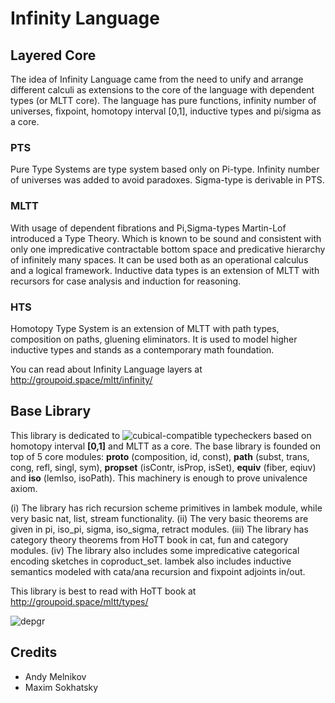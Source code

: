 Infinity Language
=================

Layered Core
------------

The idea of Infinity Language came from the need to unify and
arrange different calculi as extensions to the core of the
language with dependent types (or MLTT core).
The language has pure functions, infinity number of universes,
fixpoint, homotopy interval [0,1], inductive types and pi/sigma as a core.

### PTS

Pure Type Systems are type system based only on Pi-type. Infinity
number of universes was added to avoid paradoxes. Sigma-type is
derivable in PTS.

### MLTT

With usage of dependent fibrations and Pi,Sigma-types Martin-Lof introduced a Type Theory.
Which is known to be sound and consistent with only one impredicative contractable
bottom space and predicative hierarchy of infinitely many spaces. It can be used both as
an operational calculus and a logical framework. Inductive data types is
an extension of MLTT with recursors for case analysis and induction for reasoning.

### HTS

Homotopy Type System is an extension of MLTT with path types, composition on paths,
gluening eliminators. It is used to model higher inductive types and stands
as a contemporary math foundation.

You can read about Infinity Language layers at http://groupoid.space/mltt/infinity/

Base Library
------------

This library is dedicated to ![cubical](https://github.com/mortberg/cubicaltt)-compatible
typecheckers based on homotopy interval
<b>[0,1]</b> and MLTT as a core. The base library is founded
on top of 5 core modules: <b>proto</b> (composition, id, const),
<b>path</b> (subst, trans, cong, refl, singl, sym),
<b>propset</b> (isContr, isProp, isSet),
<b>equiv</b> (fiber, eqiuv) and <b>iso</b> (lemIso, isoPath).
This machinery is enough to prove univalence axiom.

(i) The library has rich recursion scheme primitives
in lambek module, while very basic nat, list, stream
functionality. (ii) The very basic theorems are given
in pi, iso_pi, sigma, iso_sigma, retract modules.
(iii) The library has category theory theorems from
HoTT book in cat, fun and category modules.
(iv) The library also includes some impredicative
categorical encoding sketches in coproduct_set.
lambek also includes inductive semantics modeled
with cata/ana recursion and fixpoint adjoints in/out.

This library is best to read with HoTT book at http://groupoid.space/mltt/types/

![depgr](https://github.com/groupoid/infinity/blob/master/doc/img/base.png?raw=true)

Credits
-------

* Andy Melnikov
* Maxim Sokhatsky


